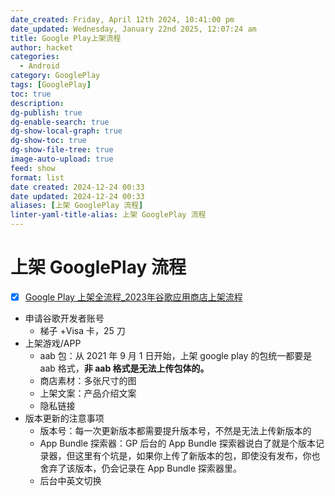 ```yaml
---
date_created: Friday, April 12th 2024, 10:41:00 pm
date_updated: Wednesday, January 22nd 2025, 12:07:24 am
title: Google Play上架流程
author: hacket
categories:
  - Android
category: GooglePlay
tags: [GooglePlay]
toc: true
description: 
dg-publish: true
dg-enable-search: true
dg-show-local-graph: true
dg-show-toc: true
dg-show-file-tree: true
image-auto-upload: true
feed: show
format: list
date created: 2024-12-24 00:33
date updated: 2024-12-24 00:33
aliases: [上架 GooglePlay 流程]
linter-yaml-title-alias: 上架 GooglePlay 流程
---
```


# 上架 GooglePlay 流程

- [x] [Google Play 上架全流程_2023年谷歌应用商店上架流程](https://zhuanlan.zhihu.com/p/486570802)
- 申请谷歌开发者账号
  - 梯子 +Visa 卡，25 刀
- 上架游戏/APP
  - aab 包：从 2021 年 9 月 1 日开始，上架 google play 的包统一都要是 aab 格式，**非 aab 格式是无法上传包体的。**
  - 商店素材：多张尺寸的图
  - 上架文案：产品介绍文案
  - 隐私链接
- 版本更新的注意事项
  - 版本号：每一次更新版本都需要提升版本号，不然是无法上传新版本的
  - App Bundle 探索器：GP 后台的 App Bundle 探索器说白了就是个版本记录器，但这里有个坑是，如果你上传了新版本的包，即使没有发布，你也舍弃了该版本，仍会记录在 App Bundle 探索器里。
  - 后台中英文切换
